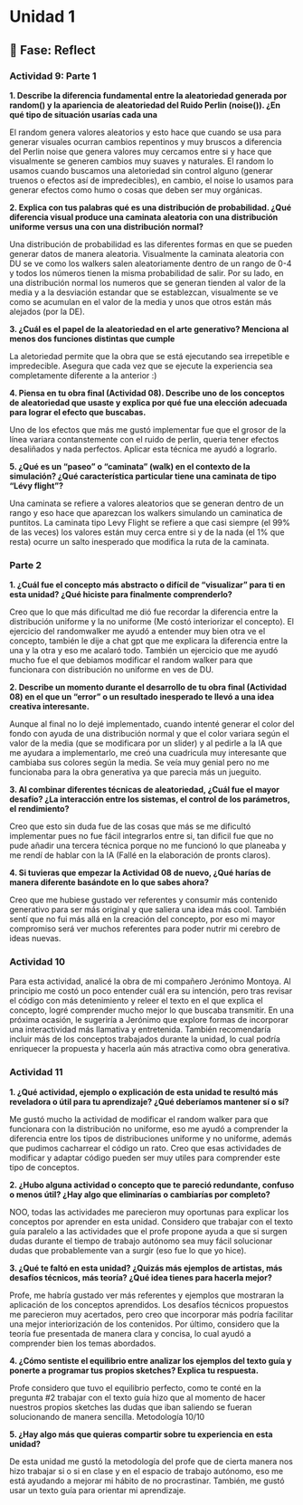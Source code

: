 # Unidad 1

## 🤔 Fase: Reflect

### Actividad 9: Parte 1

**1. Describe la diferencia fundamental entre la aleatoriedad generada por random() y la apariencia de aleatoriedad del Ruido Perlin (noise()). ¿En qué tipo de situación usarías cada una**

El random genera valores aleatorios y esto hace que cuando se usa para generar visuales ocurran cambios repentinos y muy bruscos a diferencia del Perlin noise que genera valores muy cercamos entre si y hace que visualmente se generen cambios muy suaves y naturales. El random lo usamos cuando buscamos una aletoriedad sin control alguno (generar truenos o efectos así de impredecibles), en cambio, el noise lo usamos para generar efectos como humo o cosas que deben ser muy orgánicas.

**2. Explica con tus palabras qué es una distribución de probabilidad. ¿Qué diferencia visual produce una caminata aleatoria con una distribución uniforme versus una con una distribución normal?**

Una distribución de probabilidad es las diferentes formas en que se pueden generar datos de manera aleatoria. Visualmente la caminata aleatoria con DU se ve como los walkers salen aleatoriamente dentro de un rango de 0-4 y todos los números tienen la misma probabilidad de salir. Por su lado, en una distribución normal los numeros que se generan tienden al valor de la media y a la desviación estandar que se establezcan, visualmente se ve como se acumulan en el valor de la media y unos que otros están más alejados (por la DE).

**3. ¿Cuál es el papel de la aleatoriedad en el arte generativo? Menciona al menos dos funciones distintas que cumple**

La aletoriedad permite que la obra que se está ejecutando sea irrepetible e impredecible. Asegura que cada vez que se ejecute la experiencia sea completamente diferente a la anterior :) 

**4. Piensa en tu obra final (Actividad 08). Describe uno de los conceptos de aleatoriedad que usaste y explica por qué fue una elección adecuada para lograr el efecto que buscabas.**

Uno de los efectos que más me gustó implementar fue que el grosor de la línea variara contanstemente con el ruido de perlin, queria tener efectos desaliñados y nada perfectos. Aplicar esta técnica me ayudó a lograrlo.

**5. ¿Qué es un “paseo” o “caminata” (walk) en el contexto de la simulación? ¿Qué característica particular tiene una caminata de tipo “Lévy flight”?**

Una caminata se refiere a valores aleatorios que se generan dentro de un rango y eso hace que aparezcan los walkers simulando un caminatica de puntitos. La caminata tipo Levy Flight se refiere a que casi siempre (el 99% de las veces) los valores están muy cerca entre si y de la nada (el 1% que resta) ocurre un salto inesperado que modifica la ruta de la caminata. 

### Parte 2

**1. ¿Cuál fue el concepto más abstracto o difícil de “visualizar” para ti en esta unidad? ¿Qué hiciste para finalmente comprenderlo?**

Creo que lo que más dificultad me dió fue recordar la diferencia entre la distribución uniforme y la no uniforme (Me costó interiorizar el concepto). El ejercicio del randomwalker me ayudó a entender muy bien otra ve el concepto, también le dije a chat gpt que me explicara la diferencia entre la una y la otra y eso me acalaró todo. También un ejercicio que me ayudó mucho fue el que debiamos modificar el random walker para que funcionara con distribución no uniforme en ves de DU. 

**2. Describe un momento durante el desarrollo de tu obra final (Actividad 08) en el que un “error” o un resultado inesperado te llevó a una idea creativa interesante.**

Aunque al final no lo dejé implementado, cuando intenté generar el color del fondo con ayuda de una distribución normal y que el color variara según el valor de la media (que se modificara por un slider) y al pedirle a la IA que me ayudara a implementarlo, me creó una cuadricula muy interesante que cambiaba sus colores según la media. Se veía muy genial pero no me funcionaba para la obra generativa ya que parecia más un jueguito. 

**3. Al combinar diferentes técnicas de aleatoriedad, ¿Cuál fue el mayor desafío? ¿La interacción entre los sistemas, el control de los parámetros, el rendimiento?**

Creo que esto sin duda fue de las cosas que más se me dificultó implementar pues no fue fácil integrarlos entre si, tan dificil fue que no pude añadir una tercera técnica porque no me funcionó lo que planeaba y me rendí de hablar con la IA (Fallé en la elaboración de pronts claros). 

**4. Si tuvieras que empezar la Actividad 08 de nuevo, ¿Qué harías de manera diferente basándote en lo que sabes ahora?**

Creo que me hubiese gustado ver referentes y consumir más contenido generativo para ser más original y que saliera una idea más cool. También sentí que no fui más allá en la creación del concepto, por eso mi mayor compromiso será ver muchos referentes para poder nutrir mi cerebro de ideas nuevas. 

### Actividad 10

Para esta actividad, analicé la obra de mi compañero Jerónimo Montoya. Al principio me costó un poco entender cuál era su intención, pero tras revisar el código con más detenimiento y releer el texto en el que explica el concepto, logré comprender mucho mejor lo que buscaba transmitir.
En una próxima ocasión, le sugeriría a Jerónimo que explore formas de incorporar una interactividad más llamativa y entretenida. También recomendaría incluir más de los conceptos trabajados durante la unidad, lo cual podría enriquecer la propuesta y hacerla aún más atractiva como obra generativa.

### Actividad 11

**1. ¿Qué actividad, ejemplo o explicación de esta unidad te resultó más reveladora o útil para tu aprendizaje? ¿Qué deberíamos mantener sí o sí?**

Me gustó  mucho la actividad de modificar el random walker para que funcionara con la distribución no uniforme, eso me ayudó a comprender la diferencia entre los tipos de distribuciones uniforme y no uniforme, además que pudimos cacharrear el código un rato. Creo que esas actividades de modificar y adaptar código pueden ser muy utiles para comprender este tipo de conceptos. 

**2. ¿Hubo alguna actividad o concepto que te pareció redundante, confuso o menos útil? ¿Hay algo que eliminarías o cambiarías por completo?**

NOO, todas las actividades me parecieron muy oportunas para explicar los conceptos por aprender en esta unidad. Considero que trabajar con el texto guía paralelo a las actividades que el profe propone ayuda a que si surgen dudas durante el tiempo de trabajo autónomo sea muy fácil solucionar dudas que probablemente van a surgir (eso fue lo que yo hice). 

**3. ¿Qué te faltó en esta unidad? ¿Quizás más ejemplos de artistas, más desafíos técnicos, más teoría? ¿Qué idea tienes para hacerla mejor?**

Profe, me habría gustado ver más referentes y ejemplos que mostraran la aplicación de los conceptos aprendidos. Los desafíos técnicos propuestos me parecieron muy acertados, pero creo que incorporar más podría facilitar una mejor interiorización de los contenidos.
Por último, considero que la teoría fue presentada de manera clara y concisa, lo cual ayudó a comprender bien los temas abordados. 

**4. ¿Cómo sentiste el equilibrio entre analizar los ejemplos del texto guía y ponerte a programar tus propios sketches? Explica tu respuesta.**

Profe considero que tuvo el equilibrio perfecto, como te conté en la pregunta #2 trabajar con el texto guía hizo que al momento de hacer nuestros propios sketches las dudas que iban saliendo se fueran solucionando de manera sencilla. Metodología 10/10

**5. ¿Hay algo más que quieras compartir sobre tu experiencia en esta unidad?**

De esta unidad me gustó la metodología del profe que de cierta manera nos hizo trabajar si o si en clase y en el espacio de trabajo autónomo, eso me está ayudando a mejorar mi hábito de no procrastinar. También, me gustó usar un texto guía para orientar mi aprendizaje. 

   
